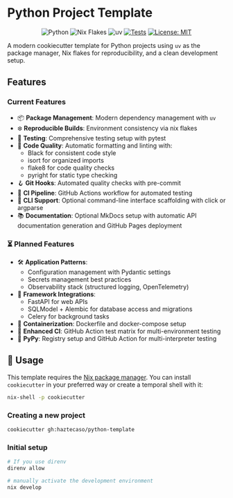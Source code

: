 # Python Project Template

<div align="center">

![Python](https://img.shields.io/badge/Python-3.10_|_3.11_|_3.12_|_3.13-blue?logo=python&logoColor=white)
![Nix Flakes](https://img.shields.io/badge/Nix-Flakes-blue?logo=nixos&logoColor=white)
![uv](https://img.shields.io/badge/Package_Manager-uv-blue)
[![Tests](https://img.shields.io/badge/CI-Tests-green?logo=github&logoColor=white)](https://github.com/haztecaso/python-template/actions)
[![License: MIT](https://img.shields.io/badge/License-MIT-yellow.svg)](https://opensource.org/licenses/MIT)

</div>

A modern cookiecutter template for Python projects using `uv` as the package manager, Nix flakes for reproducibility, and a clean development setup.

## Features

### Current Features

- 📦 **Package Management**: Modern dependency management with `uv`
- ❄️ **Reproducible Builds**: Environment consistency via nix flakes
- 🧪 **Testing**: Comprehensive testing setup with pytest
- 🧹 **Code Quality**: Automatic formatting and linting with:
  - Black for consistent code style
  - isort for organized imports
  - flake8 for code quality checks
  - pyright for static type checking
- 🪝 **Git Hooks**: Automated quality checks with pre-commit
- 🤖 **CI Pipeline**: GitHub Actions workflow for automated testing
- 🧰 **CLI Support**: Optional command-line interface scaffolding with click or argparse
- 📚 **Documentation**: Optional MkDocs setup with automatic API documentation generation and GitHub Pages deployment

### ⏳ Planned Features
- 🛠️ **Application Patterns**:
  - Configuration management with Pydantic settings
  - Secrets management best practices
  - Observability stack (structured logging, OpenTelemetry)
- 🧩 **Framework Integrations**:
  - FastAPI for web APIs
  - SQLModel + Alembic for database access and migrations
  - Celery for background tasks
- 🐳 **Containerization**: Dockerfile and docker-compose setup
- 🔄 **Enhanced CI**: GitHub Action test matrix for multi-environment testing
- 🐍 **PyPy**: Registry setup and GitHub Action for multi-interpreter testing

## 🚀 Usage

This template requires the [Nix package manager](https://nixos.org/). You can install `cookiecutter` in your preferred way or create a temporal shell with it:

```bash
nix-shell -p cookiecutter
```

### Creating a new project

```bash
cookiecutter gh:haztecaso/python-template
```

### Initial setup

```bash
# If you use direnv 
direnv allow

# manually activate the development environment
nix develop
```
